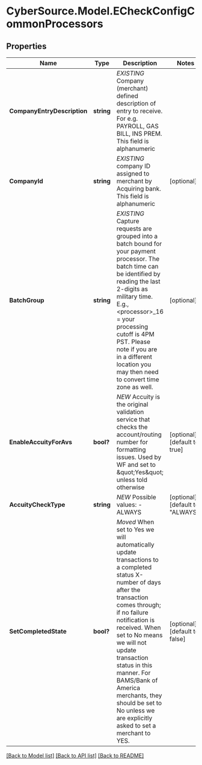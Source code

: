 # CyberSource.Model.ECheckConfigCommonProcessors
## Properties

Name | Type | Description | Notes
------------ | ------------- | ------------- | -------------
**CompanyEntryDescription** | **string** | *EXISTING* Company (merchant) defined description of entry to receive.  For e.g. PAYROLL, GAS BILL, INS PREM. This field is alphanumeric | 
**CompanyId** | **string** | *EXISTING* company ID assigned to merchant by Acquiring bank. This field is alphanumeric | [optional] 
**BatchGroup** | **string** | *EXISTING* Capture requests are grouped into a batch bound for your payment processor. The batch time can be identified by reading the last 2-digits as military time. E.g., &lt;processor&gt;_16 &#x3D; your processing cutoff is 4PM PST. Please note if you are in a different location you may then need to convert time zone as well. | [optional] 
**EnableAccuityForAvs** | **bool?** | *NEW* Accuity is the original validation service that checks the account/routing number for formatting issues. Used by WF and set to \&quot;Yes\&quot; unless told otherwise | [optional] [default to true]
**AccuityCheckType** | **string** | *NEW*  Possible values: - ALWAYS | [optional] [default to "ALWAYS"]
**SetCompletedState** | **bool?** | *Moved* When set to Yes we will automatically update transactions to a completed status X-number of days after the transaction comes through; if no failure notification is received. When set to No means we will not update transaction status in this manner. For BAMS/Bank of America merchants, they should be set to No unless we are explicitly asked to set a merchant to YES. | [optional] [default to false]

[[Back to Model list]](../README.md#documentation-for-models) [[Back to API list]](../README.md#documentation-for-api-endpoints) [[Back to README]](../README.md)

